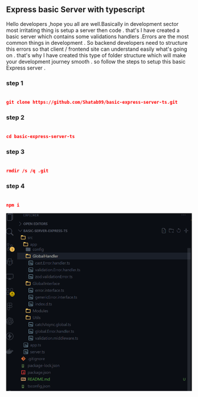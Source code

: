 ## Express basic Server with typescript 

Hello developers ,hope you all are well.Basically in development sector most irritating thing is setup a server then code . that's I have created a basic server which contains some validations handlers .Errors are the most common things in development . So backend developers need to structure this errors so that client / frontend site can understand easily what's going on . that's why I have created this type of folder structure which will make your development journey smooth . so follow the steps to setup this basic Express server .

### step 1 

```json

git clone https://github.com/Shatab99/basic-express-server-ts.git

```

### step 2

```json

cd basic-express-server-ts

```

### step 3

```json

rmdir /s /q .git

```

### step 4

```json

npm i 

```
![Alt text](./assets/Screenshot%202024-11-05%20093115.png)




